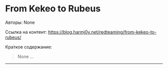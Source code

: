# From Kekeo to Rubeus

Авторы: 
None

Ссылка на контент: 
https://blog.harmj0y.net/redteaming/from-kekeo-to-rubeus/

Краткое содержание: 

<blockquote>
None     ...     
</blockquote>

---

